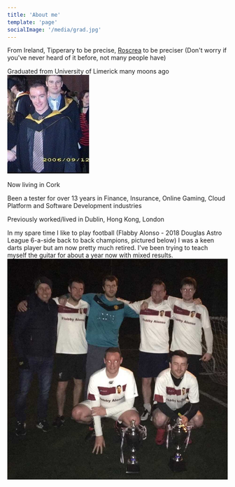 ```yaml
---
title: 'About me'
template: 'page'
socialImage: '/media/grad.jpg'
---
```

From Ireland, Tipperary to be precise, <a href="https://en.wikipedia.org/wiki/Roscrea">Roscrea</a> to be preciser (Don't worry if you've never heard of it before, not many people have)

Graduated from University of Limerick many moons ago
![grad.jpg](/media/grad.jpg)

Now living in Cork

Been a tester for over 13 years in Finance, Insurance, Online Gaming, Cloud Platform and Software Development industries

Previously worked/lived in Dublin, Hong Kong, London

In my spare time I like to play football (Flabby Alonso - 2018 Douglas Astro League 6-a-side back to back champions, pictured below) I was a keen darts player but am now pretty much retired. I've been trying to teach myself the guitar for about a year now with mixed results.
![foot1.jpg](/media/foot1.jpg)
